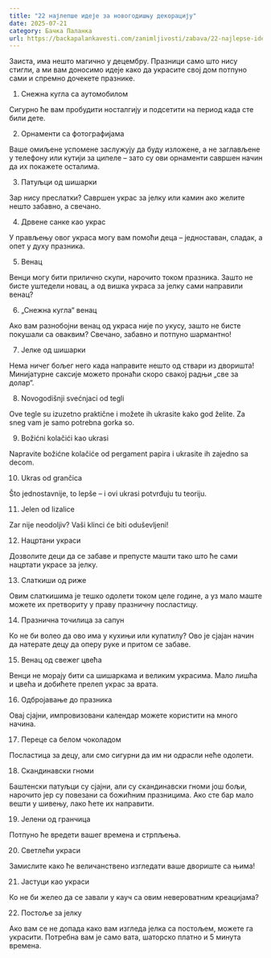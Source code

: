 ```yaml
---
title: "22 најлепше идеје за новогодишњу декорацију"
date: 2025-07-21
category: Бачка Паланка
url: https://backapalankavesti.com/zanimljivosti/zabava/22-najlepse-ideje-za-novogodisnju-dekoraciju2/
---
```


Заиста, има нешто магично у децембру. Празници само што нису стигли, а ми вам доносимо идеје како да украсите свој дом потпуно сами и спремно дочекете празнике.

1. Снежна кугла са аутомобилом

Сигурно ће вам пробудити носталгију и подсетити на период када сте били дете.

2. Орнаменти са фотографијама

Ваше омиљене успомене заслужују да буду изложене, а не заглављене у телефону или кутији за ципеле – зато су ови орнаменти савршен начин да их покажете осталима.

3. Патуљци од шишарки

Зар нису преслатки? Савршен украс за јелку или камин ако желите нешто забавно, а свечано.

4. Дрвене санке као украс

У прављењу овог украса могу вам помоћи деца – једноставан, сладак, а опет у духу празника.

5. Венац

Венци могу бити прилично скупи, нарочито током празника. Зашто не бисте уштедели новац, а од вишка украса за јелку сами направили венац?

6. „Снежна кугла“ венац

Ако вам разнобојни венац од украса није по укусу, зашто не бисте покушали са оваквим? Свечано, забавно и потпуно шармантно!

7. Јелке од шишарки

Нема ничег бољег него када направите нешто од ствари из дворишта! Минијатурне саксије можето пронаћи скоро свакој радњи „све за долар“.

8. Novogodišnji svećnjaci od tegli

Ove tegle su izuzetno praktične i možete ih ukrasite kako god želite. Za sneg vam je samo potrebna gorka so.

9. Božićni kolačići kao ukrasi

Napravite božićne kolačiće od pergament papira i ukrasite ih zajedno sa decom.

10. Ukras od grančica

Što jednostavnije, to lepše – i ovi ukrasi potvrđuju tu teoriju.

11. Jelen od lizalice

Zar nije neodoljiv? Vaši klinci će biti oduševljeni!

12. Нацртани украси

Дозволите деци да се забаве и препусте машти тако што ће сами нацртати украсе за јелку.

13. Слаткиши од риже

Овим слаткишима је тешко одолети током целе године, а уз мало маште можете их претвориту у праву празничну посластицу.

14. Празнична точилица за сапун

Ко не би волео да ово има у кухињи или купатилу? Ово је сјајан начин да натерате децу да оперу руке и притом се забаве.

15. Венац од свежег цвећа

Венци не морају бити са шишаркама и великим украсима. Мало лишћа и цвећа и добићете прелеп украс за врата.

16. Одбројавање до празника

Овај сјајни, импровизовани календар можете користити на много начина.

17. Переце са белом чоколадом

Посластица за децу, али смо сигурни да им ни одрасли неће одолети.

18. Скандинавски гноми

Баштенски патуљци су сјајни, али су скандинавски гноми још бољи, нарочито јер су повезани са божићним празницима. Ако сте бар мало вешти у шивењу, лако ћете их направити.

19. Јелени од гранчица

Потпуно ће вредети вашег времена и стрпљења.

20. Светлећи украси

Замислите како ће величанствено изгледати ваше двориште са њима!

21. Јастуци као украси

Ко не би желео да се завали у кауч са овим невероватним креацијама?

22. Постоље за јелку

Ако вам се не допада како вам изгледа јелка са постољем, можете га украсити. Потребна вам је само вата, шаторско платно и 5 минута времена.
